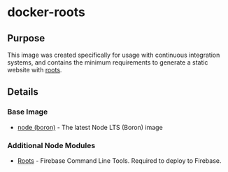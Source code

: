 # docker-roots

## Purpose

This image was created specifically for usage with continuous integration systems, and contains the minimum requirements to generate a static website with [roots](https://roots.cx). 

## Details

### Base Image

* [node (boron)](https://hub.docker.com/r/library/node/) - The latest Node LTS (Boron) image

### Additional Node Modules

* [Roots](https://github.com/jescalan/roots) - Firebase Command Line Tools. Required to deploy to Firebase.